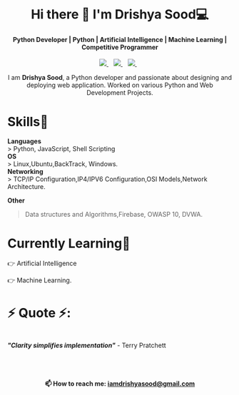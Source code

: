 <h1 align='center'>
  Hi there 👋 I'm Drishya Sood💻
</h1>

<h4 align='center'>
  Python Developer | Python | Artificial Intelligence | Machine Learning | Competitive Programmer
</h4>

<p align='center'>
  
  <!--<a href="https://wa.me/5518996643974?text=Olá!%20Alexandre">
    <img src="https://img.shields.io/badge/WHATSAPP-%2325D366.svg?&style=for-the-badge&logo=whatsapp&logoColor=white" />    
  </a>&nbsp;&nbsp;-->
  <a href="https://www.linkedin.com/in/drishya-sood-402180292/">
    <img src="https://img.shields.io/badge/linkedin-%230077B5.svg?&style=flat&logo=linkedin&logoColor=white" />
  </a>&nbsp;&nbsp;
  <a href="https://www.instagram.com/">
    <img src="https://img.shields.io/badge/instagram-FF00FF.svg?&style=flat&logo=instagram&logoColor=white" />
  </a>&nbsp;&nbsp;
  <a href="https://twitter.com/RayPratiyush">
    <img src="https://img.shields.io/badge/twitter-%231DA1F2.svg?&style=flat&logo=twitter&logoColor=white" />        
  </a>&nbsp;&nbsp;
  
  
</p>
<p align='center'>
  I am <b>Drishya Sood</b>, a Python developer and passionate about designing and deploying web application. Worked on various Python and Web Development Projects. 
</p>




<b><h1>Skills🥇</h1></b>
<p>
<b>Languages</b><br>
> Python, JavaScript, Shell Scripting<br>
<b>OS</b><br>
> Linux,Ubuntu,BackTrack, Windows.<br>
<b>Networking</b><br>
> TCP/IP Configuration,IP4/IPV6 Configuration,OSI Models,Network Architecture.<br>

<b>Other</b><br>
>Data structures and Algorithms,Firebase, OWASP 10, DVWA.<br></p>

<b><h1>Currently Learning🎯</h1></b>
<p>
👉 Artificial Intelligence <br>

👉 Machine Learning.<br>
</p>

<b><h1>⚡ Quote ⚡:</h1> </b><br>
__*"Clarity simplifies implementation"*__ - Terry Pratchett  


<br>
<br>

<h4 align='center'>
  📫 How to reach me: <a href='mailto:iamdrishyasood@gmail.com'>iamdrishyasood@gmail.com</a>
</h4>
